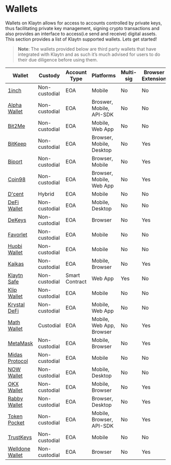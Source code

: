 # Wallets 

Wallets on Klaytn allows for access to accounts controlled by private keys, thus facilitating private key management, signing crypto transactions and also provides an interface to access(i.e send and receive) digital assets. This section provides a list of Klaytn supported wallets. Lets get started!

> **Note**: The wallets provided below are third party wallets that have integrated with Klaytn and as such it’s much advised for users to do their due diligence before using them. 


| Wallet      | Custody |     Account Type        |  Platforms            |    Multi-sig         |        Browser Extension     |      NFT       |   Bridge Support          |
| ----------- | ----------- | ----------- | ----------- | ----------- | ----------- | ----------- | ----------- |
| [1inch](https://1inch.io/wallet/)      | Non-custodial       |  EOA           | Mobile            |      No       |      No       |  Support           |      Yes       |
| [Alpha Wallet](https://alphawallet.com/)   | Non-custodial        |  EOA           |   Broswer, Mobile, API-SDK          |    No         |       No     |   Support          |     Yes        |
| [Bit2Me](https://bit2me.com/suite/wallet-klaytn)   | Non-custodial        |  EOA           |  Mobile, Web App           |      No       |      No       |    No         |    No         |
| [BitKeep](https://bitkeep.com/)   | Non-custodial        |   EOA          |      Browser, Mobile, Desktop       |    No         |    Yes         |   Support          |    Yes         |
| [Biport](https://biport.io/#/)   | Non-custodial        | EOA            |    Browser, Mobile         |    No         |   Yes          |    Support         |   Yes          |
| [Coin98](https://coin98.com/)   | Non-custodial        |   EOA          |   Browser, Mobile, Web App          |   No          |    Yes         |    Support         |       Yes      |
| [D'cent](https://dcentwallet.com/)   | Hybrid        |    EOA         |   Mobile          |  No           |     No        |      Support       |   Yes          |
| [DeFi Wallet](https://crypto.com/defi-wallet)   |Non-custodial        |     EOA        |    Mobile, Desktop         |   No        |  No           |  Support           |   Yes          |
| [DeKeys](https://www.atomrigs.io/)   | Non-custodial        |   EOA          |    Browser         |      No       |      Yes       |   Support          |   No          |
| [Favorlet](https://favorlet.io/)   | Non-custodial        |  EOA           |  Mobile           |  No           |   No          |  Support           | No            |
| [Huobi Wallet](https://www.itoken.com/en)   | Non-custodial        |   EOA          |      Mobile       |      No       |    No         |    Support         |  No           |
| [Kaikas](https://app.kaikas.io/)   | Non-custodial        |   EOA          |  Mobile, Browser           |  No           |    Yes         |    Support         |   No          |
| [Klaytn Safe](https://safe.klaytn.foundation/)   | Non-custodial        |  Smart Contract           |  Web App           |  Yes           | No            |   Support         |    No         |
| [Klip Wallet](https://klipwallet.com/)   | Non-custodial        |    EOA         |  Mobile           |  No           |      No       |   Support          |  No           |
| [Krystal DeFi](https://krystal.app/)   | Non-custodial        |  EOA           |   Mobile, Web App          |   No          |  No           |  Support            |  Yes           |
| [Math Wallet](https://mathwallet.org/en-us/)   | Custodial        |  EOA           |   Mobile, Web App, Browser          |    No         |   Yes          |  Support           |    Yes         |
| [MetaMask](https://metamask.io/)   | Non-custodial        | EOA            |    Mobile, Browser         |  No           |  Yes           |  Support           |  No           |
| [Midas Protocol](https://midasprotocol.io/)   | Non-custodial        |   EOA          |   Mobile          |   No          |    No         |    Support         |  Yes           |
| [NOW Wallet](https://walletnow.app/)   | Non-custodial        |  EOA           | Mobile, Desktop            |  No           |    No         |   Support          |   No          |
| [OKX Wallet](https://www.okx.com/web3)   | Non-custodial        | EOA            |  Mobile, Browser           | No            |  Yes           |  Support           | Yes            |
| [Rabby Wallet](https://rabby.io/)   | Non-custodial        |  EOA           |   Browser, Desktop          |   No          |    Yes         |   Support          |   No          |
| [Token Pocket](https://www.tokenpocket.pro/en)   | Non-custodial        |  EOA           |  Mobile, Browser, API-SDK           |   No          |  Yes           | Support            |  Yes           |
| [TrustKeys](https://trustkeys.network/)   | Non-custodial        | EOA             |  Mobile           |  No           |  No           |  Support           |  No           |
| [Welldone Wallet](https://welldonestudio.io/)   | Non-custodial        |   EOA          |   Browser          |   No          |  Yes           |   No          | Yes            |
